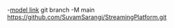 -[model link](https://app.eraser.io/workspace/YtPqZVogxGy1jzIDkzj?origin=share)
git branch -M main
https://github.com/SuvamSarangi/StreamingPlatform.git